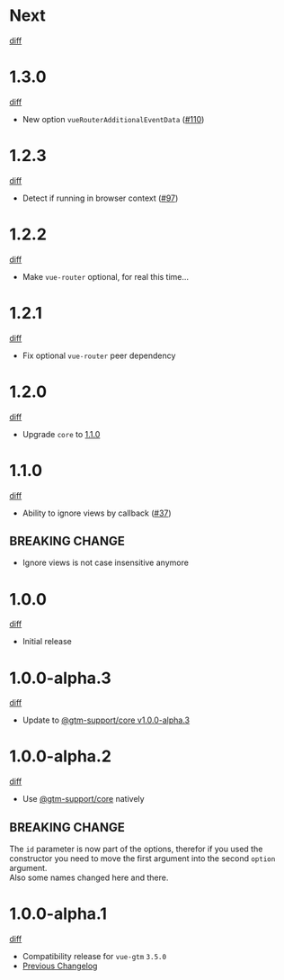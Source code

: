 # Next

[diff](https://github.com/gtm-support/vue-gtm/compare/1.3.0...main)

# 1.3.0

[diff](https://github.com/gtm-support/vue-gtm/compare/1.2.3...1.3.0)

- New option `vueRouterAdditionalEventData` ([#110])

[#110]: https://github.com/gtm-support/vue-gtm/issues/110

# 1.2.3

[diff](https://github.com/gtm-support/vue-gtm/compare/1.2.2...1.2.3)

- Detect if running in browser context ([#97])

[#97]: https://github.com/gtm-support/vue-gtm/pull/97

# 1.2.2

[diff](https://github.com/gtm-support/vue-gtm/compare/1.2.1...1.2.2)

- Make `vue-router` optional, for real this time...

# 1.2.1

[diff](https://github.com/gtm-support/vue-gtm/compare/1.2.0...1.2.1)

- Fix optional `vue-router` peer dependency

# 1.2.0

[diff](https://github.com/gtm-support/vue-gtm/compare/1.1.0...1.2.0)

- Upgrade `core` to [1.1.0](https://github.com/gtm-support/core/releases/tag/1.1.0)

# 1.1.0

[diff](https://github.com/gtm-support/vue-gtm/compare/1.0.0...1.1.0)

- Ability to ignore views by callback ([#37])

## BREAKING CHANGE

- Ignore views is not case insensitive anymore

[#37]: https://github.com/gtm-support/vue-gtm/pull/37

# 1.0.0

[diff](https://github.com/gtm-support/vue-gtm/compare/940a45a90d4cb44a045923910e7439d0202372ca...1.0.0)

- Initial release

# 1.0.0-alpha.3

[diff](https://github.com/gtm-support/vue-gtm/compare/1.0.0-alpha.2...1.0.0-alpha.3)

- Update to [@gtm-support/core v1.0.0-alpha.3](https://github.com/gtm-support/core/releases/tag/1.0.0-alpha.3)

# 1.0.0-alpha.2

[diff](https://github.com/gtm-support/vue-gtm/compare/1.0.0-alpha.1...1.0.0-alpha.2)

- Use [@gtm-support/core](https://github.com/gtm-support/core) natively

## BREAKING CHANGE

The `id` parameter is now part of the options, therefor if you used the constructor you need to move the first argument into the second `option` argument.  
Also some names changed here and there.

# 1.0.0-alpha.1

[diff](https://github.com/gtm-support/vue-gtm/compare/940a45a90d4cb44a045923910e7439d0202372ca...1.0.0-alpha.1)

- Compatibility release for `vue-gtm` `3.5.0`
- [Previous Changelog](https://github.com/mib200/vue-gtm/blob/master/CHANGELOG.md)
